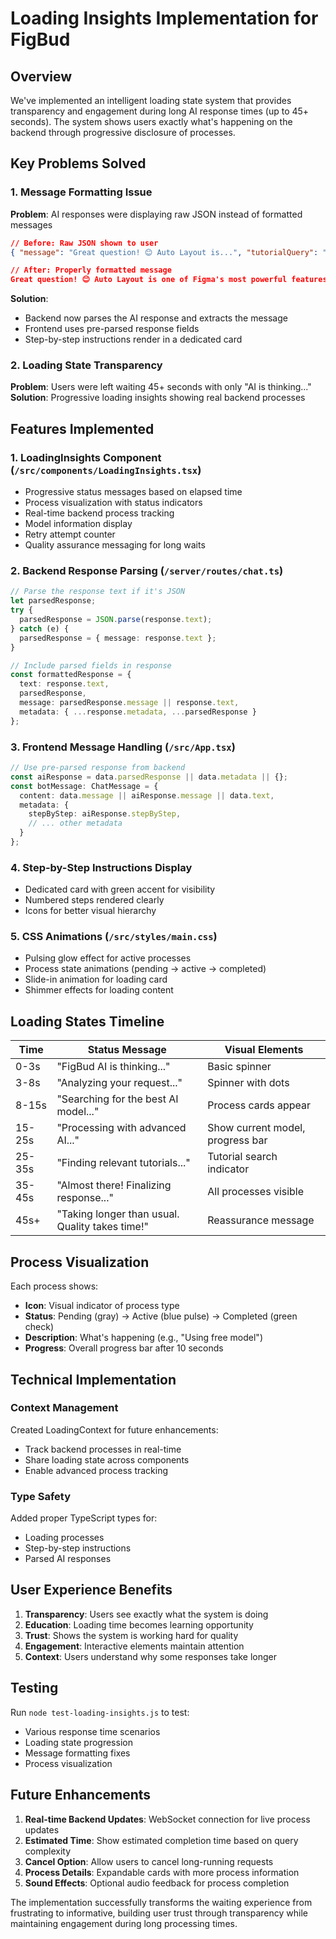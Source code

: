 # Loading Insights Implementation for FigBud

## Overview
We've implemented an intelligent loading state system that provides transparency and engagement during long AI response times (up to 45+ seconds). The system shows users exactly what's happening on the backend through progressive disclosure of processes.

## Key Problems Solved

### 1. Message Formatting Issue
**Problem**: AI responses were displaying raw JSON instead of formatted messages
```json
// Before: Raw JSON shown to user
{ "message": "Great question! 😊 Auto Layout is...", "tutorialQuery": "...", ... }

// After: Properly formatted message
Great question! 😊 Auto Layout is one of Figma's most powerful features...
```

**Solution**: 
- Backend now parses the AI response and extracts the message
- Frontend uses pre-parsed response fields
- Step-by-step instructions render in a dedicated card

### 2. Loading State Transparency
**Problem**: Users were left waiting 45+ seconds with only "AI is thinking..."
**Solution**: Progressive loading insights showing real backend processes

## Features Implemented

### 1. LoadingInsights Component (`/src/components/LoadingInsights.tsx`)
- Progressive status messages based on elapsed time
- Process visualization with status indicators
- Real-time backend process tracking
- Model information display
- Retry attempt counter
- Quality assurance messaging for long waits

### 2. Backend Response Parsing (`/server/routes/chat.ts`)
```typescript
// Parse the response text if it's JSON
let parsedResponse;
try {
  parsedResponse = JSON.parse(response.text);
} catch (e) {
  parsedResponse = { message: response.text };
}

// Include parsed fields in response
const formattedResponse = {
  text: response.text,
  parsedResponse,
  message: parsedResponse.message || response.text,
  metadata: { ...response.metadata, ...parsedResponse }
};
```

### 3. Frontend Message Handling (`/src/App.tsx`)
```typescript
// Use pre-parsed response from backend
const aiResponse = data.parsedResponse || data.metadata || {};
const botMessage: ChatMessage = {
  content: data.message || aiResponse.message || data.text,
  metadata: {
    stepByStep: aiResponse.stepByStep,
    // ... other metadata
  }
};
```

### 4. Step-by-Step Instructions Display
- Dedicated card with green accent for visibility
- Numbered steps rendered clearly
- Icons for better visual hierarchy

### 5. CSS Animations (`/src/styles/main.css`)
- Pulsing glow effect for active processes
- Process state animations (pending → active → completed)
- Slide-in animation for loading card
- Shimmer effects for loading content

## Loading States Timeline

| Time | Status Message | Visual Elements |
|------|---------------|-----------------|
| 0-3s | "FigBud AI is thinking..." | Basic spinner |
| 3-8s | "Analyzing your request..." | Spinner with dots |
| 8-15s | "Searching for the best AI model..." | Process cards appear |
| 15-25s | "Processing with advanced AI..." | Show current model, progress bar |
| 25-35s | "Finding relevant tutorials..." | Tutorial search indicator |
| 35-45s | "Almost there! Finalizing response..." | All processes visible |
| 45s+ | "Taking longer than usual. Quality takes time!" | Reassurance message |

## Process Visualization

Each process shows:
- **Icon**: Visual indicator of process type
- **Status**: Pending (gray) → Active (blue pulse) → Completed (green check)
- **Description**: What's happening (e.g., "Using free model")
- **Progress**: Overall progress bar after 10 seconds

## Technical Implementation

### Context Management
Created LoadingContext for future enhancements:
- Track backend processes in real-time
- Share loading state across components
- Enable advanced process tracking

### Type Safety
Added proper TypeScript types for:
- Loading processes
- Step-by-step instructions
- Parsed AI responses

## User Experience Benefits

1. **Transparency**: Users see exactly what the system is doing
2. **Education**: Loading time becomes learning opportunity
3. **Trust**: Shows the system is working hard for quality
4. **Engagement**: Interactive elements maintain attention
5. **Context**: Users understand why some responses take longer

## Testing

Run `node test-loading-insights.js` to test:
- Various response time scenarios
- Loading state progression
- Message formatting fixes
- Process visualization

## Future Enhancements

1. **Real-time Backend Updates**: WebSocket connection for live process updates
2. **Estimated Time**: Show estimated completion time based on query complexity
3. **Cancel Option**: Allow users to cancel long-running requests
4. **Process Details**: Expandable cards with more process information
5. **Sound Effects**: Optional audio feedback for process completion

The implementation successfully transforms the waiting experience from frustrating to informative, building user trust through transparency while maintaining engagement during long processing times.
